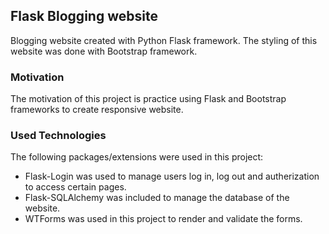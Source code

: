 ## Flask Blogging website

Blogging website created with Python Flask framework. The styling of this website was done with Bootstrap framework.

### Motivation

The motivation of this project is practice using Flask and Bootstrap frameworks to create responsive website.

### Used Technologies

The following packages/extensions were used in this project:

- Flask-Login was used to manage users log in, log out and autherization to access certain pages.
- Flask-SQLAlchemy was included to manage the database of the website.
- WTForms was used in this project to render and validate the forms.
